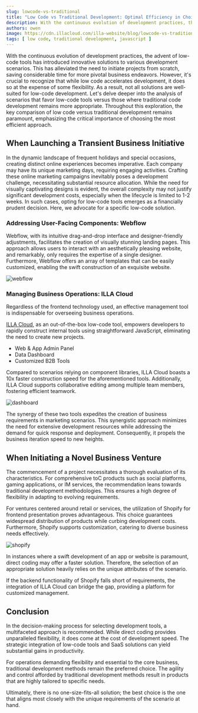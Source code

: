 ```yaml
---
slug: lowcode-vs-traditional
title: "Low Code vs Traditional Development: Optimal Efficiency in Choice"
description: With the continuous evolution of development practices, the advent of low-code tools has introduced innovative solutions to various development scenarios. This has alleviated the need to initiate projects from scratch, saving considerable time for more pivotal business endeavors. However, it's crucial to recognize that while low code accelerates development, it does so at the expense of some flexibility. As a result, not all solutions are well-suited for low-code development. Let's delve deeper into the analysis of scenarios that favor low-code tools versus those where traditional code development remains more appropriate. Throughout this exploration, the key comparison of low code versus traditional development remains paramount, emphasizing the critical importance of choosing the most efficient approach.
authors: owen
image: https://cdn.illacloud.com/illa-website/blog/lowcode-vs-traditional/cover.png
tags: [ low code, traditional development, javascript ]
---
```


With the continuous evolution of development practices, the advent of low-code tools has introduced innovative solutions to various development scenarios. This has alleviated the need to initiate projects from scratch, saving considerable time for more pivotal business endeavors. However, it's crucial to recognize that while low code accelerates development, it does so at the expense of some flexibility. As a result, not all solutions are well-suited for low-code development. Let's delve deeper into the analysis of scenarios that favor low-code tools versus those where traditional code development remains more appropriate. Throughout this exploration, the key comparison of low code versus traditional development remains paramount, emphasizing the critical importance of choosing the most efficient approach.

## When Launching a Transient Business Initiative

In the dynamic landscape of frequent holidays and special occasions, creating distinct online experiences becomes imperative. Each company may have its unique marketing days, requiring engaging activities. Crafting these online marketing campaigns inevitably poses a development challenge, necessitating substantial resource allocation. While the need for visually captivating designs is evident, the overall complexity may not justify significant development costs, especially when the lifecycle is limited to 1-2 weeks. In such cases, opting for low-code tools emerges as a financially prudent decision. Here, we advocate for a specific low-code solution.

### Addressing User-Facing Components: Webflow

Webflow, with its intuitive drag-and-drop interface and designer-friendly adjustments, facilitates the creation of visually stunning landing pages. This approach allows users to interact with an aesthetically pleasing website, and remarkably, only requires the expertise of a single designer. Furthermore, Webflow offers an array of templates that can be easily customized, enabling the swift construction of an exquisite website.

![webflow](https://cdn.illacloud.com/illa-website/blog/lowcode-vs-traditional/webflow.png)

### Managing Business Operations: ILLA Cloud

Regardless of the frontend technology used, an effective management tool is indispensable for overseeing business operations.

[ILLA Cloud](https://illacloud.com), as an out-of-the-box low-code tool, empowers developers to rapidly construct internal tools using straightforward JavaScript, eliminating the need to create new projects.

- Web & App Admin Panel
- Data Dashboard
- Customized B2B Tools

Compared to scenarios relying on component libraries, ILLA Cloud boasts a 10x faster construction speed for the aforementioned tools. Additionally, ILLA Cloud supports collaborative editing among multiple team members, fostering efficient teamwork.

![dashboard](https://cdn.illacloud.com/illa-website/blog/lowcode-vs-traditional/dashboard.png)

The synergy of these two tools expedites the creation of business requirements in marketing scenarios. This synergistic approach minimizes the need for extensive development resources while addressing the demand for quick response and deployment. Consequently, it propels the business iteration speed to new heights.

## When Initiating a Novel Business Venture

The commencement of a project necessitates a thorough evaluation of its characteristics. For comprehensive toC products such as social platforms, gaming applications, or IM services, the recommendation leans towards traditional development methodologies. This ensures a high degree of flexibility in adapting to evolving requirements.

For ventures centered around retail or services, the utilization of Shopify for frontend presentation proves advantageous. This choice guarantees widespread distribution of products while curbing development costs. Furthermore, Shopify supports customization, catering to diverse business needs effectively.

![shopify](https://cdn.illacloud.com/illa-website/blog/lowcode-vs-traditional/shopify.png)

In instances where a swift development of an app or website is paramount, direct coding may offer a faster solution. Therefore, the selection of an appropriate solution heavily relies on the unique attributes of the scenario.

If the backend functionality of Shopify falls short of requirements, the integration of ILLA Cloud can bridge the gap, providing a platform for customized management.

## Conclusion

In the decision-making process for selecting development tools, a multifaceted approach is recommended. While direct coding provides unparalleled flexibility, it does come at the cost of development speed. The strategic integration of low-code tools and SaaS solutions can yield substantial gains in productivity.

For operations demanding flexibility and essential to the core business, traditional development methods remain the preferred choice. The agility and control afforded by traditional development methods result in products that are highly tailored to specific needs.

Ultimately, there is no one-size-fits-all solution; the best choice is the one that aligns most closely with the unique requirements of the scenario at hand.